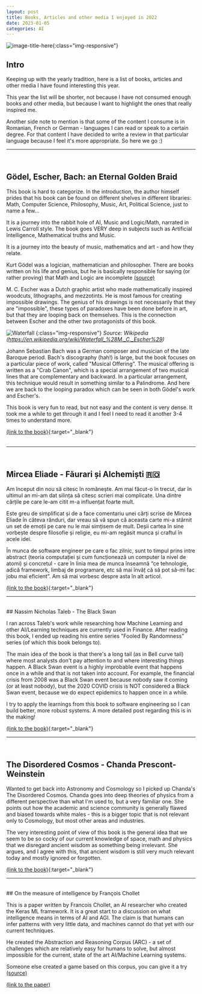 ```yaml
---
layout: post
title: Books, Articles and other media I enjoyed in 2022
date: 2023-01-05
categories: AI
---
```


![image-title-here](/assets/bv_2023.jpg){:class="img-responsive"}

## Intro
Keeping up with the yearly tradition, here is a list of books, articles and other media I have found interesting this year.

This year the list will be shorter, not because I have not consumed enough books and other media, but because I want to highlight the ones that really inspired me.

Another side note to mention is that some of the content I consume is in Romanian, French or German - languages I can read or speak to a certain degree. For that content I have decided to write a review in that particular language because I feel it's more appropriate. So here we go :)

---
<br>

## Gödel, Escher, Bach: an Eternal Golden Braid

This book is hard to categorize. In the introduction, the author himself prides that his book can be found on different shelves in different libraries: Math, Computer Science, Philosophy, Music, Art, Political Science, just to name a few...

It is a journey into the rabbit hole of AI, Music and Logic/Math, narrated in Lewis Carroll style. The book goes VERY deep in subjects such as Artificial Intelligence, Mathematical truths and Music. 

It is a journey into the beauty of music, mathematics and art - and how they relate.

Kurt Gödel was a logician, mathematician and philosopher. There are books written on his life and genius, but he is basically responsible for saying (or rather proving) that Math and Logic are incomplete [(source)](https://en.wikipedia.org/wiki/G%C3%B6del%27s_incompleteness_theorems)

M. C. Escher was a Dutch graphic artist who made mathematically inspired woodcuts, lithographs, and mezzotints. He is most famous for creating impossible drawings. The genius of his drawings is not necessarily that they are "impossible", these types of paradoxes have been done before in art, but that they are looping back on themselves. This is the connection between Escher and the other two protagonists of this book.

![Waterfall](https://upload.wikimedia.org/wikipedia/en/e/e8/Escher_Waterfall.jpg)
{:class="img-responsive"}
*Source: Wikipedia (https://en.wikipedia.org/wiki/Waterfall_%28M._C._Escher%29)*

Johann Sebastian Bach was a German composer and musician of the late Baroque period. Bach's discography (hah!) is large, but the book focuses on a particular piece of work, called "Musical Offering". The musical offering is written as a "Crab Canon", which is a special arrangement of two musical lines that are complementary and backward. In a particular arrangement, this technique would result in something similar to a Palindrome. And here we are back to the looping paradox which can be seen in both Gödel's work and Escher's.

This book is very fun to read, but not easy and the content is very dense. It took me a while to get through it and I feel I need to read it another 3-4 times to understand more.

[(link to the book)](https://www.goodreads.com/book/show/24113.G_del_Escher_Bach){:target="_blank"} <br><br>

---
<br>

## Mircea Eliade - Făurari și Alchemiști 🇷🇴

Am început din nou să citesc în romănește. Am mai făcut-o în trecut, dar în ultimul an mi-am dat silința să citesc scrieri mai complicate. Una dintre cărțile pe care le-am citit m-a influențat foarte mult.

Este greu de simplificat și de a face comentariu unei cărți scrise de Mircea Eliade în câteva rânduri, dar vreau să vă spun că aceasta carte mi-a stârnit un set de emoții pe care nu le mai simțisem de mult. Deșii cartea în sine vorbește despre filosofie și religie, eu mi-am regăsit munca și craftul în acele idei.

În munca de software engineer pe care o fac zilnic, sunt to timpul prins intre abstract (teoria computației și cum funcționează un computer la nivel de atomi) și concretul - care în linia mea de munca înseamnă “ce tehnologie, adică framework, limbaj de programare, etc să mai învăț că să pot să-mi fac jobu mai eficient”. Am să mai vorbesc despre asta în alt articol.


[(link to the book)](https://humanitas.ro/humanitas/carte/faurari-si-alchimisti){:target="_blank"} <br>

---
<br>
## Nassim Nicholas Taleb - The Black Swan

I ran across Taleb's work while researching how Machine Learning and other AI/Learning techniques are currently used in Finance. After reading this book, I ended up reading his entire series "Fooled By Randomness" series (of which this book belongs to).

The main idea of the book is that there's a long tail (as in Bell curve tail) where most analysts don't pay attention to and where interesting things happen. A Black Swan event is a highly improbable event that happens once in a while and that is not taken into account. For example, the financial crisis from 2008 was a Black Swan event because nobody saw it coming (or at least nobody), but the 2020 COVID crisis is NOT considered a Black Swan event, because we do expect epidemics to happen once in a while.

I try to apply the learnings from this book to software engineering so I can build better, more robust systems. A more detailed post regarding this is in the making! 

[(link to the book)](https://www.goodreads.com/book/show/242472.The_Black_Swan){:target="_blank"} <br>

---
<br>

## The Disordered Cosmos - Chanda Prescont-Weinstein

Wanted to get back into Astronomy and Cosmology so I picked up Chanda's The Disordered Cosmos. Chanda goes into deep theories of physics from a different perspective than what I'm used to, but a very familiar one. She points out how the academic and science community is generally flawed and biased towards white males - this is a bigger topic that is not relevant only to Cosmology, but most other areas and industries.

The very interesting point of view of this book is the general idea that we seem to be so cocky of our current knowledge of space, math and physics that we disregard ancient wisdom as something being irrelevant. She argues, and I agree with this, that ancient wisdom is still very much relevant today and mostly ignored or forgotten.

[(link to the book)](https://www.goodreads.com/book/show/54455629-the-disordered-cosmos){:target="_blank"} <br>

---
<br>
## On the measure of intelligence by François Chollet

This is a paper written by Francois Chollet, an AI researcher who created the Keras ML framework. It is a great start to a discussion on what intelligence means in terms of AI and AGI. The claim is that humans can infer patterns with very little data, and machines cannot do that yet with our current techniques.

He created the Abstraction and Reasoning Corpus (ARC) - a set of challenges which are relatively easy for humans to solve, but almost impossible for the current, state of the art AI/Machine Learning systems.

Someone else created a game based on this corpus, you can give it a try [(source)](https://volotat.github.io/ARC-Game/)

[(link to the paper)](https://arxiv.org/abs/1911.01547) <br>
